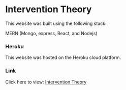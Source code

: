 # Intervention Theory


This website was built using the following stack:

MERN (Mongo, express, React, and Nodejs)

### Heroku 
This website was hosted on the Heroku cloud platform.

### Link
 Click here to view: [Intervention Theory](https://interventiontheory.herokuapp.com/)